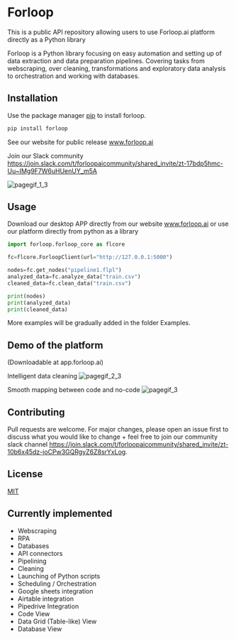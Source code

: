 # Forloop

This is a public API repository allowing users to use Forloop.ai platform directly as a Python library

Forloop is a Python library focusing on easy automation and setting up of data extraction and data preparation pipelines. Covering tasks from webscraping, over cleaning, transformations and exploratory data analysis to orchestration and working with databases.

## Installation

Use the package manager [pip](https://pip.pypa.io/en/stable/) to install forloop.

```bash
pip install forloop
```

See our website for public release
www.forloop.ai

Join our Slack community
https://join.slack.com/t/forloopaicommunity/shared_invite/zt-17bdp5hmc-Uu~IMg9F7W6uHUenUY_m5A




![pagegif_1_3](https://user-images.githubusercontent.com/29150831/199597423-a9888164-9eef-4e97-b822-18d8c79cd21b.gif)


## Usage
Download our desktop APP directly from our website www.forloop.ai or use our platform directly from python as a library

```python
import forloop.forloop_core as flcore

fc=flcore.ForloopClient(url="http://127.0.0.1:5000")

nodes=fc.get_nodes("pipeline1.flpl")
analyzed_data=fc.analyze_data("train.csv")
cleaned_data=fc.clean_data("train.csv")

print(nodes)
print(analyzed_data)
print(cleaned_data)
```

More examples will be gradually added in the folder Examples.

## Demo of the platform
(Downloadable at app.forloop.ai)

Intelligent data cleaning
![pagegif_2_3](https://user-images.githubusercontent.com/29150831/199597480-618785be-98f4-44ac-8294-7e31e2c8c5e7.gif)

Smooth mapping between code and no-code
![pagegif_3](https://user-images.githubusercontent.com/29150831/199597510-5a74d8eb-ba22-419e-86ae-372bb953a65a.gif)



## Contributing
Pull requests are welcome. For major changes, please open an issue first to discuss what you would like to change + feel free to join our community slack channel https://join.slack.com/t/forloopaicommunity/shared_invite/zt-10b6x45dz-joCPw3GQRgyZ6Z8srYxLog.

## License
[MIT](https://choosealicense.com/licenses/mit/)

## Currently implemented

* Webscraping
* RPA
* Databases
* API connectors
* Pipelining
* Cleaning
* Launching of Python scripts
* Scheduling / Orchestration
* Google sheets integration
* Airtable integration
* Pipedrive Integration
* Code View
* Data Grid (Table-like) View
* Database View

